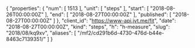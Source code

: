 {
  "properties": {
    "num": [
      1513
    ],
    "unit": [
      "steps"
    ],
    "start": [
      "2018-08-26T00:00:00Z"
    ],
    "end": [
      "2018-08-27T00:00:00Z"
    ],
    "published": [
      "2018-08-27T00:00:00Z"
    ]
  },
  "client_id": "https://www-api.jvt.me/fit",
  "date": "2018-08-27T00:00:00Z",
  "kind": "steps",
  "h": "h-measure",
  "slug": "2018/08/kq9xv",
  "aliases": [
    "/mf2/cd291b6d-4730-476d-b44e-8463c7139351/"
  ]
}
